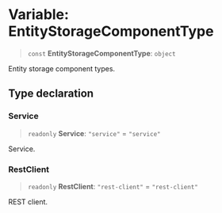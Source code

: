 # Variable: EntityStorageComponentType

> `const` **EntityStorageComponentType**: `object`

Entity storage component types.

## Type declaration

### Service

> `readonly` **Service**: `"service"` = `"service"`

Service.

### RestClient

> `readonly` **RestClient**: `"rest-client"` = `"rest-client"`

REST client.
